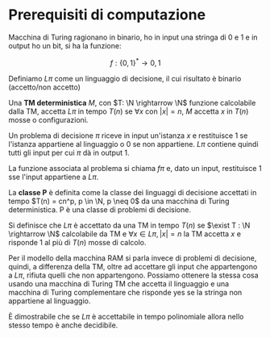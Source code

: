 # Prerequisiti di computazione

Macchina di Turing ragionano in binario, ho in input una stringa di 0 e 1 e in output ho un bit, si ha la funzione:

$$
f : \{0,1\}^* \rightarrow 0,1
$$

Definiamo $L\pi$ come un linguaggio di decisione, il cui risultato è binario (accetto/non accetto)

Una **TM deterministica** $M$, con $T: \N \rightarrow \N$ funzione calcolabile dalla TM, accetta $L\pi$ in tempo $T(n)$ se $\forall x$ con $|x| = n$, $M$ accetta $x$ in $T(n)$ mosse o configurazioni.

Un problema di decisione $\pi$ riceve in input un'istanza $x$ e restituisce $1$ se l'istanza appartiene al linguaggio o $0$ se non appartiene. $L\pi$ contiene quindi tutti gli input per cui $\pi$ dà in output $1$.

La funzione associata al problema si chiama $f\pi$ e, dato un input, restituisce $1$ sse l'input appartiene a $L\pi$.

La **classe P** è definita come la classe dei linguaggi di decisione accettati in tempo $T(n) = cn^p, p \in \N, p \neq 0$  da una macchina di Turing deterministica. P è una classe di problemi di decisione.

Si definisce che $L\pi$ è accettato da una TM in tempo $T(n)$ se $\exist T : \N \rightarrow \N$ calcolabile da TM e $\forall x \in L\pi, |x| = n$ la TM accetta $x$ e risponde 1 al più di $T(n)$ mosse di calcolo.

Per il modello della macchina RAM si parla invece di problemi di decisione, quindi, a differenza della TM, oltre ad accettare gli input che appartengono a $L\pi$, rifiuta quelli che non appartengono.
Possiamo ottenere la stessa cosa usando una macchina di Turing TM che accetta il linguaggio e una macchina di Turing complementare che risponde yes se la stringa non appartiene al linguaggio.

È dimostrabile che se $L\pi$ è accettabile in tempo polinomiale allora nello stesso tempo è anche decidibile.




